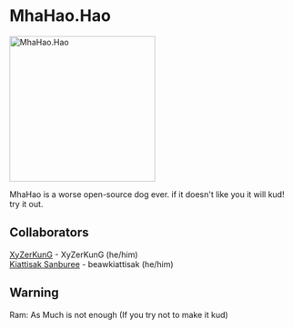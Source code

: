 # MhaHao.Hao  

<img src="https://raw.githubusercontent.com/OpenSource-XyZerKunG/MhaHao-Runtime/0.0-mha-mai-kud/assets/mhahao.webp" width="256" height="256" alt="MhaHao.Hao"/>

MhaHao is a worse open-source dog ever. if it doesn't like you it will kud! try it out.

## Collaborators  
<a href="https://github.com/XyZerKunG">XyZerKunG</a> - XyZerKunG (he/him)  
<a href="https://github.com/beawkiattisak">Kiattisak Sanburee</a> - beawkiattisak (he/him)  
## Warning
Ram: As Much is not enough (If you try not to make it kud)
